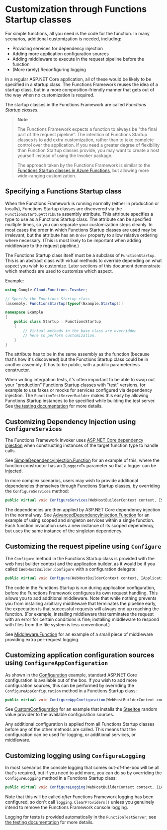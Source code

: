 # Customization through Functions Startup classes

For simple functions, all you need is the code for the function. In
many scenarios, additional customization is needed, including:

- Providing services for dependency injection
- Adding more application configuration sources
- Adding middleware to execute in the request pipeline before the
  function
- (More rarely) Reconfiguring logging

In a regular ASP.NET Core application, all of these would be likely
to be specified in a startup class. The Functions Framework reuses
the idea of a startup class, but in a more composition-friendly
manner that gets out of the way when no customization is required.

The startup classes in the Functions Framework are called *Functions
Startup classes*.

> **Note**
>
> The Functions Framework expects a function to always be "the final
> part of the request pipeline". The intention of Functions Startup
> classes is to add extra customization, rather than to take
> complete control over the application. If you need a greater
> degree of flexibility than Function Startup classes provide,
> you may want to create a host yourself instead of using the Invoker
> package.
>
> The approach taken by the Functions Framework is similar to the
> [Functions Startup classes in Azure
> Functions](https://docs.microsoft.com/en-us/azure/azure-functions/functions-dotnet-dependency-injection),
> but allowing more wide-ranging customization.

## Specifying a Functions Startup class

When the Functions Framework is running normally (either in
production or locally), Functions Startup classes are discovered via
the `FunctionsStartupAttribute` assembly attribute. This attribute
specifies a type to use as a Functions Startup class. The attribute
can be specified multiple times, so you can separate your
customization steps cleanly. In most cases the order in which
Functions Startup classes are used may be irrelevant, but the
attribute has an `Order` property to allow relative ordering where
necessary. (This is most likely to be important when adding
middleware to the request pipeline.)

The Functions Startup class itself must be a subclass of
`FunctionStartup`. This is an abstract class with virtual methods to
override depending on what aspect you wish to customize. Later
sections of this document demonstrate which methods are used to
customize which aspect.

Example:

```csharp
using Google.Cloud.Functions.Invoker;

// Specify the Functions Startup class
[assembly: FunctionsStartup(typeof(Example.Startup))]

namespace Example
{
    public class Startup : FunctionsStartup
    {
        // Virtual methods in the base class are overridden
        // here to perform customization.
    }
}
```

The attribute has to be in the same assembly as the function
(because that's how it's discovered) but the Functions Startup class
could be in another assembly. It has to be public, with a public
parameterless constructor.

When writing integration tests, it's often important to be able to
swap out your "production" Functions Startup classes with "test"
versions, for example to use fakes or mocks for services configured
via dependency injection. The `FunctionTestServerBuilder` makes this
easy by allowing Functions Startup instances to be specified while
building the test server. See [the testing
documentation](testing.md) for more details.

## Customizing Dependency Injection using `ConfigureServices`

The Functions Framework Invoker uses [ASP.NET Core dependency
injection](https://docs.microsoft.com/en-us/aspnet/core/fundamentals/dependency-injection)
when constructing instances of the target function type to handle
calls.

See [SimpleDependencyInjection.Function](../examples/Google.Cloud.Functions.Examples.SimpleDependencyInjection/Function.cs)
for an example of this, where the function constructor has an
`ILogger<T>` parameter so that a logger can be injected.

In more complex scenarios, users may wish to provide additional
dependencies themselves through Functions Startup classes, by
overriding the `ConfigureServices` method:

```csharp
public virtual void ConfigureServices(WebHostBuilderContext context, IServiceCollection services)
```

The dependencies are then applied by ASP.NET Core dependency
injection in the normal way. See
[AdvancedDependencyInjection.Function](../examples/Google.Cloud.Functions.Examples.AdvancedDependencyInjection/Function.cs)
for an example of using scoped and singleton services within a single function. Each function invocation uses
a new instance of its scoped dependency, but uses the same instance of the singleton dependency.

## Customizing the request pipeline using `Configure`

The `Configure` method in the Functions Startup class is provided
with the web host builder context and the application builder, as it
would be if you called `IWebHostBuilder.Configure` with a
configuration delegate:

```csharp
public virtual void Configure(WebHostBuilderContext context, IApplicationBuilder app)
```

The code in the Functions Startup is run during application
configuration, before the Functions Framework configures its
own request handling. This allows you to add additional middleware.
Note that while nothing prevents you from installing arbitrary
middleware that terminates the pipeline early, the expectation is
that successful requests will always end up reaching the function.
(For example, installing middleware that terminates the request with
an error for certain conditions is fine; installing middleware to
respond with files from the file system is less conventional.)

See [Middleware.Function](../examples/Google.Cloud.Functions.Examples.Middleware/Function.cs)
for an example of a small piece of middleware providing extra per-request logging.

## Customizing application configuration sources using `ConfigureAppConfiguration`

As shown in the
[Configuration](../examples/Google.Cloud.Functions.Examples.Configuration)
example, standard ASP.NET Core configuration is available out of the
box. If you wish to add more configuration sources, this can be
performed by overriding the `ConfigureAppConfiguration` method in a Functions Startup class:

```csharp
public virtual void ConfigureAppConfiguration(WebHostBuilderContext context, IConfigurationBuilder configuration)
```

See [CustomConfiguration](../examples/Google.Cloud.Functions.Examplles.CustomConfiguration/Function.cs)
for an example that installs the [Steeltoe](https://steeltoe.io/)
random value provider to the available configuration sources.

Any additional configuration is applied from all Functions Startup
classes before any of the other methods are called. This means that
the configuration can be used for logging, or additional services,
or middleware.

## Customizing logging using `ConfigureLogging`

In most scenarios the console logging that comes out-of-the-box will
be all that's required, but if you need to add more, you can do so
by overriding the `ConfigureLogging` method in a Functions Startup
class:

```csharp
public virtual void ConfigureLogging(WebHostBuilderContext context, ILoggingBuilder logging)
```

Note that this will be called *after* Functions Framework logging
has been configured, so don't call `logging.ClearProviders()` unless
you genuinely intend to remove the Functions Framework console logging.

Logging for tests is provided automatically in the `FunctionTestServer`; see [the testing
documentation](testing.md) for more details.
